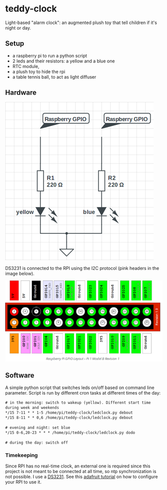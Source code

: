 # teddy-clock

Light-based "alarm clock": an augmented plush toy that tell children if it's night or day.

## Setup
- a raspberry pi to run a python script
- 2 leds and their resistors: a yellow and a blue one
- RTC module,
- a plush toy to hide the rpi
- a table tennis ball, to act as light diffuser

## Hardware

![schematics](https://github.com/Bleuarff/teddy-clock/blob/master/schematics.png)

DS3231 is connected to the RPI using the I2C protocol (pink headers in the image below).

![GPIO_headers](https://github.com/Bleuarff/teddy-clock/blob/master/RPI_B_1.0_GPIOheaders.png)

## Software

A simple python script that switches leds on/off based on command line parameter.
Script is run by different cron tasks at different times of the day:

    # in the morning: switch to wakeup (yellow). Different start time during week and weekends
    */15 7-11 * * 1-5 /home/pi/teddy-clock/ledclock.py debout
    */15 8-11 * * 0,6 /home/pi/teddy-clock/ledclock.py debout

    # evening and night: set blue
    */15 0-6,20-23 * * * /home/pi/teddy-clock/ledclock.py dodo

    # during the day: switch off


### Timekeeping

Since RPI has no real-time clock, an external one is required since this project is not meant to be connected at all time, so ntp synchronization is not possible. I use a [DS3231](https://thepihut.com/products/adafruit-ds3231-precision-rtc-breakout). See this [adafruit tutorial](https://learn.adafruit.com/adding-a-real-time-clock-to-raspberry-pi/overview) on how to configure your RPI to use it.
